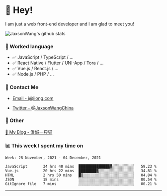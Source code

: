 # 👋 Hey!

I am just a web front-end developer and I am glad to meet you!

![JaxsonWang's github stats](https://github-readme-stats.vercel.app/api?username=JaxsonWang&&show_icons=true&&title_color=1abc9c&&icon_color=1abc9c)


### 📝 Worked language

- ✅ JavaScript / TypeScript / ...
- ✅ React Native / Flutter / UNI-App / Tora / ...
- ✅ Vue.js / React.js / ...
- ✅ Node.js / PHP / ...

### 📮 Contact Me

- [Email - i@iiong.com](mailto:i@iiong.com)

- [Twitter - @JaxsonWangChina](https://twitter.com/JaxsonWangChina)

### 🤪 Other

[📌 My Blog - 淮城一只猫](https://iiong.com)

### 📊 This week I spent my time on

<!--START_SECTION:waka-->
```text
Week: 28 November, 2021 - 04 December, 2021

JavaScript       34 hrs 40 mins  ██████████████▓░░░░░░░░░░   59.23 % 
Vue.js           20 hrs 22 mins  ████████▓░░░░░░░░░░░░░░░░   34.81 % 
HTML             2 hrs 50 mins   █▒░░░░░░░░░░░░░░░░░░░░░░░   04.84 % 
JSON             18 mins         ░░░░░░░░░░░░░░░░░░░░░░░░░   00.54 % 
GitIgnore file   7 mins          ░░░░░░░░░░░░░░░░░░░░░░░░░   00.21 % 
```
<!--END_SECTION:waka-->

---
